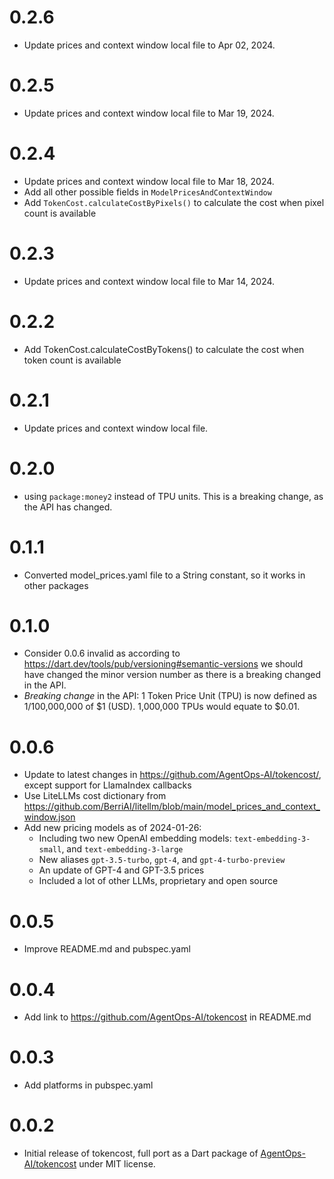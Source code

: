 # 0.2.6
- Update prices and context window local file to Apr 02, 2024.

# 0.2.5
- Update prices and context window local file to Mar 19, 2024.

# 0.2.4
- Update prices and context window local file to Mar 18, 2024.
- Add all other possible fields in `ModelPricesAndContextWindow`
- Add `TokenCost.calculateCostByPixels()` to calculate the cost when pixel count is available

# 0.2.3
- Update prices and context window local file to Mar 14, 2024.

# 0.2.2
- Add TokenCost.calculateCostByTokens() to calculate the cost when token count is available

# 0.2.1
- Update prices and context window local file.

# 0.2.0
- using `package:money2` instead of TPU units. This is a breaking change, as the API has changed.

# 0.1.1
- Converted model_prices.yaml file to a String constant, so it works in other packages

# 0.1.0
- Consider 0.0.6 invalid as according to https://dart.dev/tools/pub/versioning#semantic-versions we should have
  changed the minor version number as there is a breaking changed in the API.
- *Breaking change* in the API: 1 Token Price Unit (TPU) is now defined as 1/100,000,000 of $1 (USD).
  1,000,000 TPUs would equate to $0.01.

# 0.0.6
- Update to latest changes in https://github.com/AgentOps-AI/tokencost/, except support for LlamaIndex callbacks
- Use LiteLLMs cost dictionary from https://github.com/BerriAI/litellm/blob/main/model_prices_and_context_window.json
- Add new pricing models as of 2024-01-26:
  - Including two new OpenAI embedding models: `text-embedding-3-small`, and `text-embedding-3-large`
  - New aliases `gpt-3.5-turbo`, `gpt-4`, and `gpt-4-turbo-preview`
  - An update of GPT-4 and GPT-3.5 prices
  - Included a lot of other LLMs, proprietary and open source

# 0.0.5
- Improve README.md and pubspec.yaml 

# 0.0.4
- Add link to https://github.com/AgentOps-AI/tokencost in README.md

# 0.0.3
- Add platforms in pubspec.yaml

# 0.0.2
- Initial release of tokencost, full port as a Dart package of
  [AgentOps-AI/tokencost](https://github.com/AgentOps-AI/tokencost) under
  MIT license.
